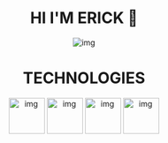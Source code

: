 
<div align="center"> 
<h1 align="center">HI I'M ERICK 👋</h1>
 <img align="center" src="http://imgfz.com/i/CHJmous.png" alt="img">
  

</div>

<div align="center "> 
<h1 align="center">TECHNOLOGIES</h1>
 <img align="center" width="65px" height="65px" margin-right: 10px  src="http://imgfz.com/i/TyjfGow.png" alt="img">
  <img align="center" width="65px" height="65px" margin-right: 10px  src="http://imgfz.com/i/JA4Ugti.png" alt="img">
    <img align="center" width="65px" height="65px" margin-right: 10px  src="http://imgfz.com/i/H5Zpleg.png" alt="img">
      <img align="center" width="65px" height="65px" margin-right: 10px  src="http://imgfz.com/i/trFmlXU.png" alt="img">



</div>






